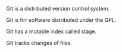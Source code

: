 Git is a distributed version control system.

Git is firr software distributed under the GPL.

Git has a mutable index called stage.

Git tracks changes of files.

